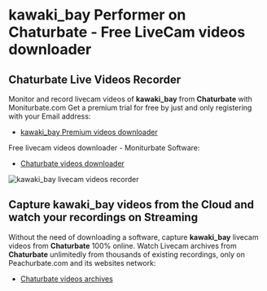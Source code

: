 # kawaki_bay Performer on Chaturbate - Free LiveCam videos downloader

## Chaturbate Live Videos Recorder

Monitor and record livecam videos of **kawaki_bay** from **Chaturbate** with Moniturbate.com
Get a premium trial for free by just and only registering with your Email address:
* [kawaki_bay Premium videos downloader](https://moniturbate.com/request-demo-licence-key.html)

Free livecam videos downloader - Moniturbate Software:
* [Chaturbate videos downloader](https://moniturbate.com/moniturbate-download-software.html)

![kawaki_bay livecam videos recorder](https://peachurnet.com/templates/moniturbate-software.png)


## Capture kawaki_bay videos from the Cloud and watch your recordings on Streaming

Without the need of downloading a software, capture **kawaki_bay** livecam videos from **Chaturbate** 100% online.
Watch Livecam archives from **Chaturbate** unlimitedly from thousands of existing recordings, only on Peachurbate.com and its websites network:
* [Chaturbate videos archives](https://peachurnet.com/)